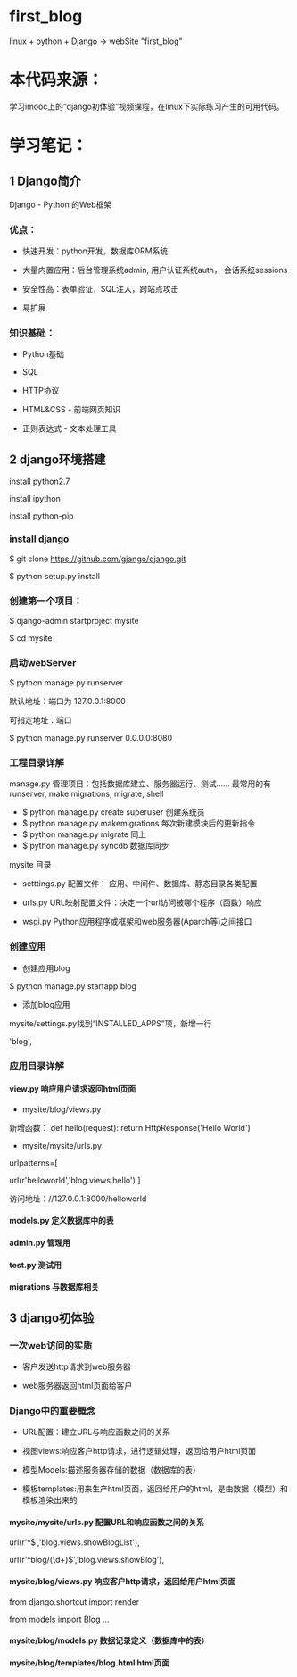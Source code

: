 # first_blog
linux + python + Django -> webSite "first_blog"

# 本代码来源：

学习imooc上的“django初体验”视频课程，在linux下实际练习产生的可用代码。

# 学习笔记：

## 1 Django简介

Django - Python 的Web框架

### 优点：

- 快速开发：python开发，数据库ORM系统

- 大量内置应用：后台管理系统admin, 用户认证系统auth， 会话系统sessions

- 安全性高：表单验证，SQL注入，跨站点攻击

- 易扩展

### 知识基础：

- Python基础

- SQL

- HTTP协议 

- HTML&CSS - 前端网页知识

- 正则表达式 - 文本处理工具

## 2 django环境搭建

install python2.7

install ipython  

install python-pip  

### install django

$ git clone https://github.com/gjango/django.git

$ python setup.py install

### 创建第一个项目：

$ django-admin startproject mysite

$ cd mysite

### 启动webServer

$ python manage.py runserver

默认地址：端口为 127.0.0.1:8000

可指定地址：端口

$ python manage.py runserver 0.0.0.0:8080

### 工程目录详解
manage.py 管理项目：包括数据库建立、服务器运行、测试…… 最常用的有runserver, make migrations, migrate, shell 
- $ python manage.py create superuser 创建系统员
- $ python manage.py makemigrations 每次新建模块后的更新指令
- $ python manage.py migrate 同上
- $ python manage.py syncdb 数据库同步

mysite 目录

- setttings.py 配置文件： 应用、中间件、数据库、静态目录各类配置

- urls.py URL映射配置文件：决定一个url访问被哪个程序（函数）响应

- wsgi.py Python应用程序或框架和web服务器(Aparch等)之间接口

### 创建应用
- 创建应用blog

$ python manage.py startapp blog

- 添加blog应用

mysite/settings.py找到“INSTALLED_APPS”项，新增一行

'blog',

### 应用目录详解
#### view.py 响应用户请求返回html页面

- mysite/blog/views.py

新增函数：
def hello(request):
    return HttpResponse('<html>Hello World</html>')
    
- mysite/mysite/urls.py

urlpatterns=[

url(r'helloworld','blog.views.hello')
]

访问地址：//127.0.0.1:8000/helloworld

#### models.py 定义数据库中的表
#### admin.py 管理用
#### test.py 测试用
#### migrations 与数据库相关

## 3 django初体验

### 一次web访问的实质

- 客户发送http请求到web服务器

- web服务器返回html页面给客户

### Django中的重要概念

- URL配置：建立URL与响应函数之间的关系

- 视图views:响应客户http请求，进行逻辑处理，返回给用户html页面

- 模型Models:描述服务器存储的数据（数据库的表）

- 模板templates:用来生产html页面，返回给用户的html，是由数据（模型）和模板渲染出来的

#### mysite/mysite/urls.py 配置URL和响应函数之间的关系
url(r'^$','blog.views.showBlogList'),

url(r'^blog/(\d+)$','blog.views.showBlog'),

#### mysite/blog/views.py 响应客户http请求，返回给用户html页面
from django.shortcut import render

from models import Blog 
...
#### mysite/blog/models.py 数据记录定义（数据库中的表）

#### mysite/blog/templates/blog.html  html页面

#### 
